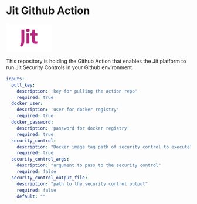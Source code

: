 # Jit Github Action

![alt text](images/jit-logo-small.png)

This repository is holding the Github Action that enables the Jit platform to run Jit Security Controls in your Github environment.

```yaml
inputs:
  pull_key:
    description: 'key for pulling the action repo'
    required: true
  docker_user:
    description: 'user for docker registry'
    required: true
  docker_password:
    description: 'password for docker registry'
    required: true
  security_control:
    description: "Docker image tag path of security control to execute"
    required: true
  security_control_args:
    description: "argument to pass to the security control"
    required: false
  security_control_output_file:
    description: "path to the security control output"
    required: false
    default: ""
```
